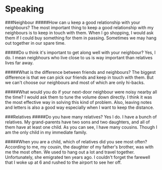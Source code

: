 Speaking
========

###Neighbour
#####How can u keep a good relationship with your neighbours?
The most important thing to keep a good relationship with my neighbours is to keep in touch with them. When I go shopping, I would ask them if I could buy something for them in passing. Sometimes we may hang out together in our spare time. 

#####Do u think it's important to get along well with your neighbour?
Yes, I do. I mean neigbhours who live close to us is way important than relatives lives far away.

#####What is the difference between friends and neighbours?
The biggest difference is that we can pick our friends and keep in touch with them. But we can't choose our neighbours and most of which are only hi-backs.

#####What would you do if your next-door neighbour were noisy nearby all the time?
I would ask them to tune the volume down directly. I think it was the most effective way in solving this kind of problem. Also, leaving notes and letters is also a good way especially when I want to keep the distance.

###Relatives
#####Do you have many relatives?
Yes I do. I have a bunch of relatives. My grand-parents have two sons and two daughters, and all of them have at least one child. As you can see, I have many cousins. Though I am the only child in my immediate family.

#####When you are a child, which of relatives did you see most often?
According to me, my cousin, the daughter of my father's brother, was with me the most often. We used to hang out a lot and travel together. Unfortunately, she emigrated ten years ago. I couldn't forget the farewell that I woke up at 6 and rushed to the airport to see her off.
